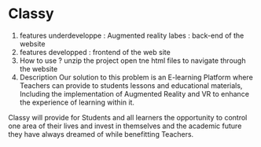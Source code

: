 # Classy
1) features underdeveloppe 
  : Augmented reality labes 
  : back-end of the website
2) features developped 
  : frontend of the web site 
3) How to use ?
  unzip the project 
  open tne html files to navigate through the website
4) Description 
  Our solution to this problem is an E-learning Platform where Teachers can provide to students lessons and educational materials, 
  Including the implementation of Augmented Reality and VR to enhance the experience of learning within it.

  Classy will provide for Students and all learners the opportunity to control one area of their lives and invest in themselves and the academic 
  future they have always dreamed of while benefitting Teachers.
